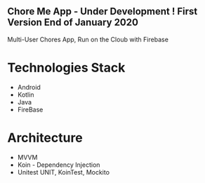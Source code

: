 ## Chore Me App - Under Development ! First Version End of January 2020

Multi-User Chores App, Run on the Cloub with Firebase

# Technologies Stack

* Android
* Kotlin
* Java
* FireBase


# Architecture 

* MVVM
* Koin - Dependency Injection
* Unitest UNIT, KoinTest, Mockito 

